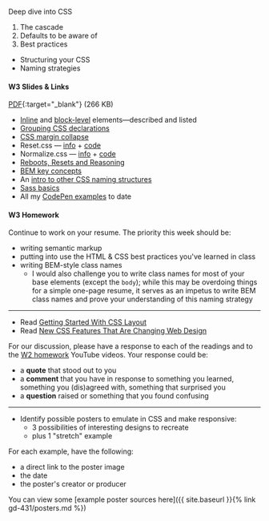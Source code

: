 Deep dive into CSS

1. The cascade
1. Defaults to be aware of
1. Best practices
  - Structuring your CSS
  - Naming strategies

#### W3 Slides & Links
[PDF](files/w03-css-best-practices.min.pdf){:target="_blank"} (266 KB)

- [Inline](https://developer.mozilla.org/en-US/docs/Web/HTML/Inline_elements) and [block-level](https://developer.mozilla.org/en-US/docs/Web/HTML/Block-level_elements) elements&mdash;described and listed
- [Grouping CSS declarations](https://smacss.com/book/formatting)
- [CSS margin collapse](  https://jonathan-harrell.com/whats-the-deal-with-margin-collapse/
)
- Reset.css &mdash; [info](https://meyerweb.com/eric/tools/css/reset/) + [code](https://codepen.io/angeliquejw/pen/BOmXNa?editors=0100)
- Normalize.css &mdash; [info](http://nicolasgallagher.com/about-normalize-css/) + [code](https://codepen.io/angeliquejw/pen/rZYXOz?editors=0100)
- [Reboots, Resets and Reasoning](https://css-tricks.com/reboot-resets-reasoning/)
- [BEM key concepts](https://en.bem.info/methodology/key-concepts/)
- An [intro to other CSS naming structures](https://codepen.io/hidanielle/post/css-methodologies-naming-conventions-and-file-structures)
- [Sass basics](https://sass-lang.com/guide)
- All my [CodePen examples](https://codepen.io/collection/AaWBNz/) to date

#### W3 Homework
Continue to work on your resume. The priority this week should be:
- writing semantic markup
- putting into use the HTML & CSS best practices you've learned in class
- writing BEM-style class names
  - I would also challenge you to write class names for most of your base elements (except the `body`); while this may be overdoing things for a simple one-page resume, it serves as an impetus to write BEM class names and prove your understanding of this naming strategy

---

- Read [Getting Started With CSS Layout](https://www.smashingmagazine.com/2018/05/guide-css-layout/)
- Read [New CSS Features That Are Changing Web Design](https://www.smashingmagazine.com/2018/05/future-of-web-design/)

For our discussion, please have a response to each of the readings and to the [W2 homework](#w2-homework) YouTube videos. Your response could be:
- a **quote** that stood out to you
- a **comment** that you have in response to something you learned, something you (dis)agreed with, something that surprised you
- a **question** raised or something that you found confusing

---

* Identify possible posters to emulate in CSS and make responsive:
  - 3 possibilities of interesting designs to recreate
  - plus 1 "stretch" example

For each example, have the following:
- a direct link to the poster image
- the date
- the poster's creator or producer

You can view some [example poster sources here]({{ site.baseurl }}{% link gd-431/posters.md %})
